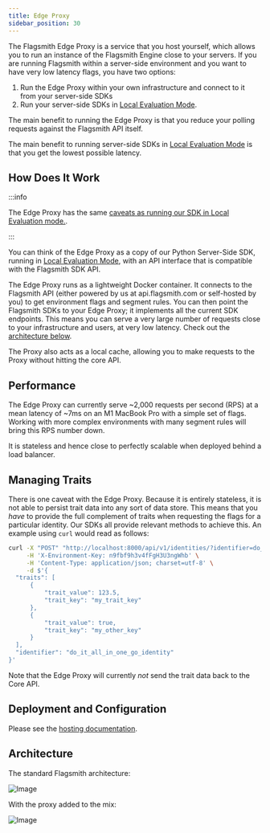 ```yaml
---
title: Edge Proxy
sidebar_position: 30
---
```


The Flagsmith Edge Proxy is a service that you host yourself, which allows you to run an instance of the Flagsmith Engine close to your servers. If you are running Flagsmith within a server-side environment and you want to have very low latency flags, you have two options:

1. Run the Edge Proxy within your own infrastructure and connect to it from your server-side SDKs
2. Run your server-side SDKs in [Local Evaluation Mode](/flagsmith-integration/server-side#local-evaluation).

The main benefit to running the Edge Proxy is that you reduce your polling requests against the Flagsmith API itself.

The main benefit to running server-side SDKs in [Local Evaluation Mode](/flagsmith-integration/server-side#local-evaluation) is that you get the lowest possible latency.

## How Does It Work

:::info

The Edge Proxy has the same [caveats as running our SDK in Local Evaluation mode.](/flagsmith-integration/server-side#local-evaluation).

:::

You can think of the Edge Proxy as a copy of our Python Server-Side SDK, running in [Local Evaluation Mode](/flagsmith-integration/server-side#local-evaluation), with an API interface that is compatible with the Flagsmith SDK API.

The Edge Proxy runs as a lightweight Docker container. It connects to the Flagsmith API (either powered by us at api.flagsmith.com or self-hosted by you) to get environment flags and segment rules. You can then point the Flagsmith SDKs to your Edge Proxy; it implements all the current SDK endpoints. This means you can serve a very large number of requests close to your infrastructure and users, at very low latency. Check out the [architecture below](#architecture).

The Proxy also acts as a local cache, allowing you to make requests to the Proxy without hitting the core API.

## Performance

The Edge Proxy can currently serve ~2,000 requests per second (RPS) at a mean latency of ~7ms on an M1 MacBook Pro with a simple set of flags. Working with more complex environments with many segment rules will bring this RPS number down.

It is stateless and hence close to perfectly scalable when deployed behind a load balancer.

## Managing Traits

There is one caveat with the Edge Proxy. Because it is entirely stateless, it is not able to persist trait data into any sort of data store. This means that you _have_ to provide the full complement of traits when requesting the flags for a particular identity. Our SDKs all provide relevant methods to achieve this. An example using `curl` would read as follows:

```bash
curl -X "POST" "http://localhost:8000/api/v1/identities/?identifier=do_it_all_in_one_go_identity" \
     -H 'X-Environment-Key: n9fbf9h3v4fFgH3U3ngWhb' \
     -H 'Content-Type: application/json; charset=utf-8' \
     -d $'{
  "traits": [
      {
          "trait_value": 123.5,
          "trait_key": "my_trait_key"
      },
      {
          "trait_value": true,
          "trait_key": "my_other_key"
      }
  ],
  "identifier": "do_it_all_in_one_go_identity"
}'
```

Note that the Edge Proxy will currently _not_ send the trait data back to the Core API.

## Deployment and Configuration

Please see the [hosting documentation](/deployment-self-hosting/hosting-guides/docker).

## Architecture

The standard Flagsmith architecture:

![Image](/img/edge-proxy-existing.svg)

With the proxy added to the mix:

![Image](/img/edge-proxy-proxy.svg)
